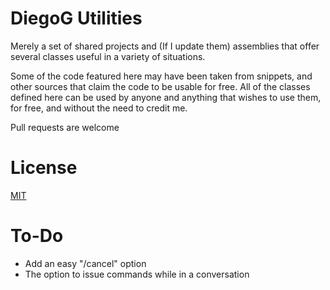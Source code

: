 # DiegoG Utilities
Merely a set of shared projects and (If I update them) assemblies that offer several classes useful in a variety of situations.

Some of the code featured here may have been taken from snippets, and other sources that claim the code to be usable for free. All of the classes defined here can be used by anyone and anything that wishes to use them, for free, and without the need to credit me.

Pull requests are welcome

# License
[MIT](https://choosealicense.com/licenses/mit/)

# To-Do
- Add an easy "/cancel" option
- The option to issue commands while in a conversation